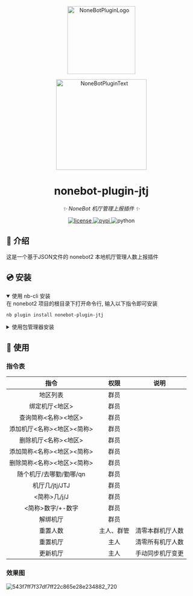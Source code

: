 <div align="center">
  <a href="https://v2.nonebot.dev/store"><img src="https://github.com/A-kirami/nonebot-plugin-template/blob/resources/nbp_logo.png" width="180" height="180" alt="NoneBotPluginLogo"></a>
  <br>
  <p><img src="https://github.com/A-kirami/nonebot-plugin-template/blob/resources/NoneBotPlugin.svg" width="240" alt="NoneBotPluginText"></p>
</div>

<div align="center">

# nonebot-plugin-jtj

_✨ NoneBot 机厅管理上报插件 ✨_


<a href="./LICENSE">
    <img src="https://img.shields.io/github/license/Onimaimai/nonebot-plugin-jtj.svg" alt="license">
</a>
<a href="https://pypi.python.org/pypi/nonebot-plugin-jtj">
    <img src="https://img.shields.io/pypi/v/nonebot-plugin-jtj.svg" alt="pypi">
</a>
<img src="https://img.shields.io/badge/python-3.9+-blue.svg" alt="python">

</div>



## 📖 介绍

这是一个基于JSON文件的 nonebot2 本地机厅管理人数上报插件

## 💿 安装

<details open>
<summary>使用 nb-cli 安装</summary>
在 nonebot2 项目的根目录下打开命令行, 输入以下指令即可安装

    nb plugin install nonebot-plugin-jtj

</details>

<details>
<summary>使用包管理器安装</summary>
在 nonebot2 项目的插件目录下, 打开命令行, 根据你使用的包管理器, 输入相应的安装命令

<details>
<summary>pip</summary>

    pip install nonebot-plugin-jtj
</details>
<details>
<summary>pdm</summary>

    pdm add nonebot-plugin-jtj
</details>
<details>
<summary>poetry</summary>

    poetry add nonebot-plugin-jtj
</details>
<details>
<summary>conda</summary>

    conda install nonebot-plugin-jtj
</details>

打开 nonebot2 项目根目录下的 `pyproject.toml` 文件, 在 `[tool.nonebot]` 部分追加写入

    plugins = ["nonebot_plugin_jtj"]

</details>



## 🎉 使用
### 指令表
| 指令 | 权限 | 说明 |
|:-----:|:----:|:----:|
| 地区列表 | 群员 |
| 绑定机厅<地区> | 群员 |
| 查询简称<名称><地区> | 群员 |
| 添加机厅<名称><地区><简称> | 群员 |
| 删除机厅<名称><地区> | 群员 |
| 添加简称<名称><地区><简称> | 群员 |
| 删除简称<名称><地区><简称> | 群员 |
| 随个机厅/去哪勤/勤哪/qn | 群员 |
| 机厅几/jtj/JTJ | 群员 |
| <简称>几/j/J | 群员 |
| <简称>数字/+-数字 | 群员 |
| 解绑机厅 | 群员 |
| 重置人数 | 主人、群管 | 清零本群机厅人数 |
| 重置机厅 | 主人 | 清零所有机厅人数 |
| 更新机厅 | 主人 | 手动同步机厅变更 |
### 效果图
![543f7ff7f37df7ff22c865e28e234882_720](https://github.com/user-attachments/assets/9e499a62-7f76-40c6-800d-66dcaf310ad8)

